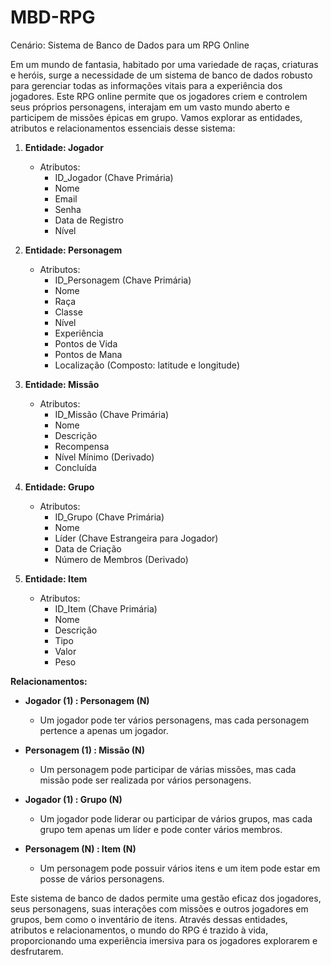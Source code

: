# MBD-RPG

Cenário: Sistema de Banco de Dados para um RPG Online

Em um mundo de fantasia, habitado por uma variedade de raças, criaturas e heróis, surge a necessidade de um sistema de banco de dados robusto para gerenciar todas as informações vitais para a experiência dos jogadores. Este RPG online permite que os jogadores criem e controlem seus próprios personagens, interajam em um vasto mundo aberto e participem de missões épicas em grupo. Vamos explorar as entidades, atributos e relacionamentos essenciais desse sistema:

1. **Entidade: Jogador**
   - Atributos:
     - ID_Jogador (Chave Primária)
     - Nome
     - Email
     - Senha
     - Data de Registro
     - Nível

2. **Entidade: Personagem**
   - Atributos:
     - ID_Personagem (Chave Primária)
     - Nome
     - Raça
     - Classe
     - Nível
     - Experiência
     - Pontos de Vida
     - Pontos de Mana
     - Localização (Composto: latitude e longitude)

3. **Entidade: Missão**
   - Atributos:
     - ID_Missão (Chave Primária)
     - Nome
     - Descrição
     - Recompensa
     - Nível Mínimo (Derivado)
     - Concluída

4. **Entidade: Grupo**
   - Atributos:
     - ID_Grupo (Chave Primária)
     - Nome
     - Líder (Chave Estrangeira para Jogador)
     - Data de Criação
     - Número de Membros (Derivado)

5. **Entidade: Item**
   - Atributos:
     - ID_Item (Chave Primária)
     - Nome
     - Descrição
     - Tipo
     - Valor
     - Peso

**Relacionamentos:**
- **Jogador (1) : Personagem (N)**
  - Um jogador pode ter vários personagens, mas cada personagem pertence a apenas um jogador.

- **Personagem (1) : Missão (N)**
  - Um personagem pode participar de várias missões, mas cada missão pode ser realizada por vários personagens.

- **Jogador (1) : Grupo (N)**
  - Um jogador pode liderar ou participar de vários grupos, mas cada grupo tem apenas um líder e pode conter vários membros.

- **Personagem (N) : Item (N)**
  - Um personagem pode possuir vários itens e um item pode estar em posse de vários personagens.

Este sistema de banco de dados permite uma gestão eficaz dos jogadores, seus personagens, suas interações com missões e outros jogadores em grupos, bem como o inventário de itens. Através dessas entidades, atributos e relacionamentos, o mundo do RPG é trazido à vida, proporcionando uma experiência imersiva para os jogadores explorarem e desfrutarem.
